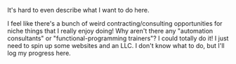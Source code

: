 
<!-- TODO: postgres -->
<!-- TODO: compliance -->
<!-- TODO: privacy -->

It's hard to even describe what I want to do here.

I feel like there's a bunch of weird contracting/consulting opportunities for niche things that I really enjoy doing! Why aren't there any "automation consultants" or "functional-programming trainers"? I could totally do it! I just need to spin up some websites and an LLC. I don't know what to do, but I'll log my progress here.
